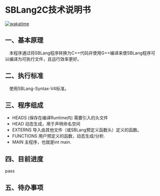 # SBLang2C技术说明书
[![wakatime](https://wakatime.com/badge/user/446b98ad-62be-496b-bda1-7cec523e3316/project/c0644e57-360b-4f28-8e2f-2ea80eae01d0.svg)](https://wakatime.com/badge/user/446b98ad-62be-496b-bda1-7cec523e3316/project/c0644e57-360b-4f28-8e2f-2ea80eae01d0)
## 一、基本原理
&emsp;本程序通过将SBLang程序转换为C++代码并使用G++编译来使SBLang程序可以编译为可执行文件，且运行效率更好。
## 二、执行标准
&emsp;使用SBLang-Syntax-V4标准。
## 三、程序组成
 - HEADS (保存在编译Runtime内) 需要引入的头文件
 - HEAD 动态生成，用于声明命名空间
 - EXTERNS 导入由其他文件（或SBLang预定义函数头）定义的函数。
 - FUNCTIONS 用户预定义的函数，动态生成/分析.
 - MAIN 主程序，也就是int main.
## 四、目前进度
pass
## 五、待办事项
